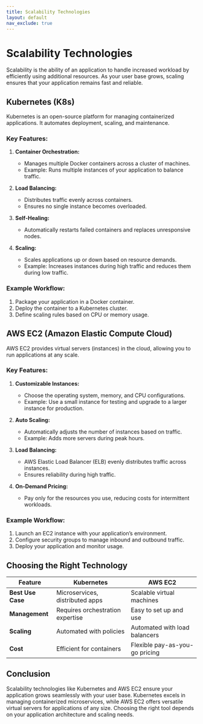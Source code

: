 ```yaml
---
title: Scalability Technologies
layout: default
nav_exclude: true
---
```


# Scalability Technologies

Scalability is the ability of an application to handle increased workload by efficiently using additional resources. As your user base grows, scaling ensures that your application remains fast and reliable.


## Kubernetes (K8s)

Kubernetes is an open-source platform for managing containerized applications. It automates deployment, scaling, and maintenance.

### Key Features:
1. **Container Orchestration:**
   - Manages multiple Docker containers across a cluster of machines.
   - Example: Runs multiple instances of your application to balance traffic.

2. **Load Balancing:**
   - Distributes traffic evenly across containers.
   - Ensures no single instance becomes overloaded.

3. **Self-Healing:**
   - Automatically restarts failed containers and replaces unresponsive nodes.

4. **Scaling:**
   - Scales applications up or down based on resource demands.
   - Example: Increases instances during high traffic and reduces them during low traffic.

### Example Workflow:
1. Package your application in a Docker container.
2. Deploy the container to a Kubernetes cluster.
3. Define scaling rules based on CPU or memory usage.


## AWS EC2 (Amazon Elastic Compute Cloud)

AWS EC2 provides virtual servers (instances) in the cloud, allowing you to run applications at any scale.

### Key Features:
1. **Customizable Instances:**
   - Choose the operating system, memory, and CPU configurations.
   - Example: Use a small instance for testing and upgrade to a larger instance for production.

2. **Auto Scaling:**
   - Automatically adjusts the number of instances based on traffic.
   - Example: Adds more servers during peak hours.

3. **Load Balancing:**
   - AWS Elastic Load Balancer (ELB) evenly distributes traffic across instances.
   - Ensures reliability during high traffic.

4. **On-Demand Pricing:**
   - Pay only for the resources you use, reducing costs for intermittent workloads.

### Example Workflow:
1. Launch an EC2 instance with your application’s environment.
2. Configure security groups to manage inbound and outbound traffic.
3. Deploy your application and monitor usage.


## Choosing the Right Technology

| Feature                | Kubernetes                   | AWS EC2                     |
|------------------------|-----------------------------|-----------------------------|
| **Best Use Case**       | Microservices, distributed apps | Scalable virtual machines     |
| **Management**          | Requires orchestration expertise | Easy to set up and use        |
| **Scaling**             | Automated with policies      | Automated with load balancers |
| **Cost**                | Efficient for containers     | Flexible pay-as-you-go pricing|


## Conclusion

Scalability technologies like Kubernetes and AWS EC2 ensure your application grows seamlessly with your user base. Kubernetes excels in managing containerized microservices, while AWS EC2 offers versatile virtual servers for applications of any size. Choosing the right tool depends on your application architecture and scaling needs.
